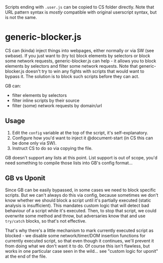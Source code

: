 Scripts ending with `.user.js` can be copied to CS folder directly. Note that URL pattern syntax is _mostly_ compatible with original userscript syntax, but is not the same.

# generic-blocker.js

CS can (kinda) inject things into webpages, either normally or via SW (see swbase). If you just want to (try to) block elements by selectors or block some network requests, generic-blocker.js can help - it allows you to block elements by selectors and filter some network requests. Note that generic-blocker.js doesn't try to win any fights with scripts that would want to bypass it. The solution is to block such scripts before they can act.

GB can:
* filter elements by selectors
* filter inline scripts by their source
* filter (some) network requests by domain/url

## Usage

1. Edit the `config` variable at the top of the script, it's self-explanatory. 
2. Configure how you'd want to inject it @document-start (in CS this can be done only via SW).
3. Instruct CS to do so via copying the file.

GB doesn't support any lists at this point. List support is out of scope, you'd need something to compile those lists into GB's config format...

## GB vs Uponit
Since GB can be easily bypassed, in some cases we need to block specific scripts. But we can't always do this via config, because sometimes we don't  know whether we should block a script until it's partially executed (static analysis is insufficient). This mandates custom logic that will detect bad behaviour of a script while it's executed. Then, to stop that script, we could overwrite some method and throw, but adversaries know that and use `try/catch` blocks, so that's not effective. 

That's why there's a little mechanism to mark currently executed script as blocked - we disable some network/timer/DOM insertion functions for  currently executed script, so that even though it continues, we'll prevent it from doing what we don't want it to do. Of course this isn't flawless, but works in one particular case seen in the wild... see "custom logic for uponit" at the end of the file.

  
